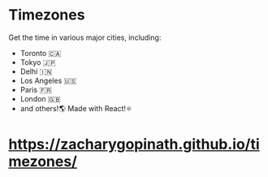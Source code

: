 # Timezones
Get the time in various major cities, including:
- Toronto 🇨🇦
- Tokyo 🇯🇵
- Delhi 🇮🇳
- Los Angeles 🇺🇸
- Paris 🇫🇷
- London 🇬🇧
- and others!🌎
Made with React!⚛️
# https://zacharygopinath.github.io/timezones/
